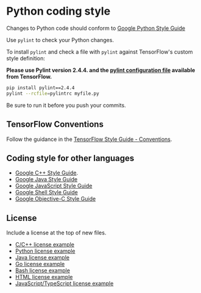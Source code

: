 # Python coding style

Changes to Python code should conform to
[Google Python Style Guide](https://github.com/google/styleguide/blob/gh-pages/pyguide.md)

Use `pylint` to check your Python changes.

To install `pylint` and check a file
with `pylint` against TensorFlow's custom style definition:

**Please use Pylint version 2.4.4. and the [pylint configuration file](https://github.com/tensorflow/tensorflow/blob/master/tensorflow/tools/ci_build/pylintrc)
available from TensorFlow.**


```bash
pip install pylint==2.4.4
pylint --rcfile=pylintrc myfile.py
```
Be sure to run it before you push your commits.

## TensorFlow Conventions

Follow the guidance in the [TensorFlow Style Guide - Conventions](https://www.tensorflow.org/community/contribute/code_style#tensorflow_conventions_and_special_uses).

## Coding style for other languages

* [Google C++ Style Guide](https://google.github.io/styleguide/cppguide.html).
* [Google Java Style Guide](https://google.github.io/styleguide/javaguide.html)
* [Google JavaScript Style Guide](https://google.github.io/styleguide/jsguide.html)
* [Google Shell Style Guide](https://google.github.io/styleguide/shell.xml)
* [Google Objective-C Style Guide](https://google.github.io/styleguide/objcguide.html)

## License

Include a license at the top of new files.

* [C/C++ license example](https://github.com/tensorflow/tensorflow/blob/master/tensorflow/core/framework/op.cc#L1)
* [Python license example](https://github.com/tensorflow/tensorflow/blob/master/tensorflow/python/ops/nn.py#L1)
* [Java license example](https://github.com/tensorflow/tensorflow/blob/master/tensorflow/java/src/main/java/org/tensorflow/Graph.java#L1)
* [Go license example](https://github.com/tensorflow/tensorflow/blob/master/tensorflow/go/operation.go#L1)
* [Bash license example](https://github.com/tensorflow/tensorflow/blob/master/tensorflow/tools/ci_build/ci_sanity.sh#L2)
* [HTML license example](https://github.com/tensorflow/tensorboard/blob/master/tensorboard/components/tf_backend/tf-backend.html#L2)
* [JavaScript/TypeScript license example](https://github.com/tensorflow/tensorboard/blob/master/tensorboard/components/tf_backend/backend.ts#L1)
